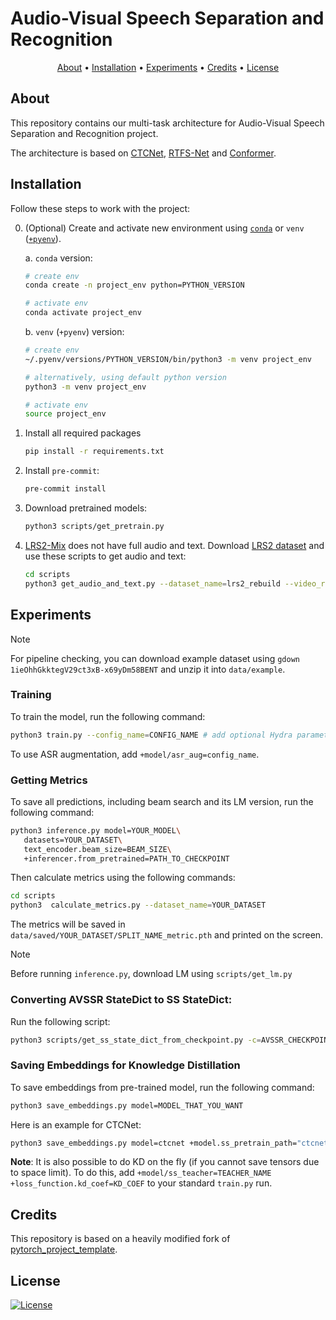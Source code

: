 # Audio-Visual Speech Separation and Recognition

<p align="center">
  <a href="#about">About</a> •
  <a href="#installation">Installation</a> •
  <a href="#experiments">Experiments</a> •
  <a href="#credits">Credits</a> •
  <a href="#license">License</a>
</p>

## About

This repository contains our multi-task architecture for Audio-Visual Speech Separation and Recognition project.

The architecture is based on [CTCNet](https://arxiv.org/abs/2212.10744), [RTFS-Net](https://openreview.net/forum?id=PEuDO2EiDr) and [Conformer](https://arxiv.org/abs/2005.08100).

## Installation

Follow these steps to work with the project:

0. (Optional) Create and activate new environment using [`conda`](https://conda.io/projects/conda/en/latest/user-guide/getting-started.html) or `venv` ([`+pyenv`](https://github.com/pyenv/pyenv)).

   a. `conda` version:

   ```bash
   # create env
   conda create -n project_env python=PYTHON_VERSION

   # activate env
   conda activate project_env
   ```

   b. `venv` (`+pyenv`) version:

   ```bash
   # create env
   ~/.pyenv/versions/PYTHON_VERSION/bin/python3 -m venv project_env

   # alternatively, using default python version
   python3 -m venv project_env

   # activate env
   source project_env
   ```

1. Install all required packages

   ```bash
   pip install -r requirements.txt
   ```

2. Install `pre-commit`:

   ```bash
   pre-commit install
   ```

3. Download pretrained models:

   ```bash
   python3 scripts/get_pretrain.py
   ```

4. [LRS2-Mix](https://huggingface.co/datasets/JusperLee/LRS2-2Mix) does not have full audio and text. Download [LRS2 dataset](https://www.robots.ox.ac.uk/~vgg/data/lip_reading/lrs2.html) and use these scripts to get audio and text:

   ```bash
   cd scripts
   python3 get_audio_and_text.py --dataset_name=lrs2_rebuild --video_root_path=PATH_TO_RAW_LRS2
   ```

## Experiments

> [!NOTE]
> For pipeline checking, you can download example dataset using `gdown 1ieOhhGkktegV29ct3xB-x69yDm58BENT` and unzip it into `data/example`.

### Training

To train the model, run the following command:

```bash
python3 train.py --config_name=CONFIG_NAME # add optional Hydra parameters
```

To use ASR augmentation, add `+model/asr_aug=config_name`.

### Getting Metrics

To save all predictions, including beam search and its LM version, run the following command:

```bash
python3 inference.py model=YOUR_MODEL\
   datasets=YOUR_DATASET\
   text_encoder.beam_size=BEAM_SIZE\
   +inferencer.from_pretrained=PATH_TO_CHECKPOINT
```

Then calculate metrics using the following commands:

```bash
cd scripts
python3  calculate_metrics.py --dataset_name=YOUR_DATASET
```

The metrics will be saved in `data/saved/YOUR_DATASET/SPLIT_NAME_metric.pth` and printed on the screen.

> [!NOTE]
> Before running `inference.py`, download LM using `scripts/get_lm.py`

### Converting AVSSR StateDict to SS StateDict:

Run the following script:

```bash
python3 scripts/get_ss_state_dict_from_checkpoint.py -c=AVSSR_CHECKPOINT.pth -o=data/pretrain/CTCNET_OR_RTFSNET/NAME.pth
```

### Saving Embeddings for Knowledge Distillation

To save embeddings from pre-trained model, run the following command:

```bash
python3 save_embeddings.py model=MODEL_THAT_YOU_WANT
```

Here is an example for CTCNet:

```bash
python3 save_embeddings.py model=ctcnet +model.ss_pretrain_path="ctcnet/lrs2_best_model.pt" model.ss_model.video_config.shared=False saver.save_key=kd_embedding
```

**Note**: It is also possible to do KD on the fly (if you cannot save tensors due to space limit). To do this, add `+model/ss_teacher=TEACHER_NAME +loss_function.kd_coef=KD_COEF` to your standard `train.py` run.

## Credits

This repository is based on a heavily modified fork of [pytorch_project_template](https://github.com/Blinorot/pytorch_project_template).

## License

[![License](https://img.shields.io/badge/license-MIT-blue.svg)](/LICENSE)
